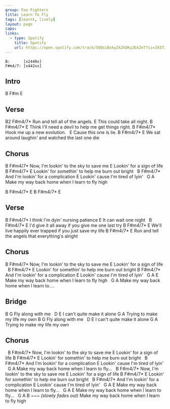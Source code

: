 ```yaml
---
group: Foo Fighters
title: Learn To Fly
tags: [learnt, lively]
layout: page
capo: 
links: 
  - type: Spotify
    title: Spotify
    url: https://open.spotify.com/track/5OQsiBsky2k2kDKy2bX2eT?si=19372a09d708402b
---
```


```chordpro
B:      [x2440x]
F#m4/7: [x442xx]
```

## Intro

B  F#m  E

## Verse

B2                      F#m4/7*
Run and tell all of the angels.
E
This could take all night.
B                          F#m4/7*            E
Think I'll need a devil to help me get things right.
B                   F#m4/7*
Hook me up a new evolution.
&nbsp;     E
Cause this one is lie.
B                          F#m4/7*              E
We sat around laughin' and watched the last one die

## Chorus

B                    F#m4/7*
Now, I'm lookin' to the sky to save me
E
Lookin' for a sign of life
B                        F#m4/7*          E
Lookin' for somethin' to help me burn out bright
&nbsp;   B                        F#m4/7*
And I'm lookin' for a complication
E
Lookin' cause I'm tired of lyin'
&nbsp; G                 A
Make my way back home when I learn to fly high

B       F#m4/7*      E
B       F#m4/7*      E

## Verse

B                    F#m4/7*
I think I'm dyin' nursing patience
E
It can wait one night
&nbsp;   B                  F#m4/7*       E
I'd give it all away if you give me one last try
B                  F#m4/7*         E
We'll live happily ever trapped if you just save my life
B                            F#m4/7*         E
Run and tell the angels that everything's alright

## Chorus

B                    F#m4/7*
Now, I'm lookin' to the sky to save me
E
Lookin' for a sign of life
&nbsp;   B                     F#m4/7*    E
Lookin' for somethin' to help me burn out bright
B                  F#m4/7*
And I'm lookin' for a complication
E
Lookin' cause I'm tired of lyin'
&nbsp; G                 A                   E
Make my way back home when I learn to fly high
&nbsp; G                 A
Make my way back home when I learn to....

## Bridge

 B   G
Fly along with me
&nbsp;  D                   E
I can't quite make it alone
G                  A
Trying to make my life my own
 B   G
Fly along with me
&nbsp;  D                   E
I can't quite make it alone
G                  A
Trying to make my life my own

## Chorus

&nbsp;    B                    F#m4/7*
Now, I'm lookin' to the sky to save me
E
Lookin' for a sign of life
B                        F#m4/7*          E
Lookin' for somethin' to help me burn out bright
&nbsp;   B                        F#m4/7*
And I'm lookin' for a complication
E
Lookin' cause I'm tired of lyin'
&nbsp; G                 A
Make my way back home when I learn to fly...
&nbsp;    B                    F#m4/7*
Now, I'm lookin' to the sky to save me
E
Lookin' for a sign of life
B                        F#m4/7*          E
Lookin' for somethin' to help me burn out bright
&nbsp;   B                        F#m4/7*
And I'm lookin' for a complication
E
Lookin' cause I'm tired of lyin'
&nbsp; G                 A                E
Make my way back home when I learn to fly...
&nbsp; G                 A                E
Make my way back home when I learn to fly...
&nbsp; G                 A                   B ~~~ *(slowly fades out)*
Make my way back home when I learn to fly high
